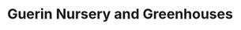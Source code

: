 ---
title: "Guerin Nursery and Greenhouses"
url: /granbury/guerin-nursery-and-greenhouses/
shop: Garten-Center
---